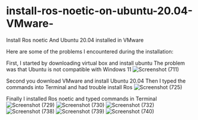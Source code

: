 # install-ros-noetic-on-ubuntu-20.04-VMware-
Install Ros noetic  And  Ubuntu 20.04 installed in VMware

Here are some of the problems I encountered during the installation:

First, I started by downloading virtual box and install ubuntu
 The problem was that Ubuntu is not compatible with Windows 11
 ![Screenshot (711)](https://user-images.githubusercontent.com/108222099/182731219-4dbf0c4e-4926-4754-bae4-27a0633c1d8b.png)
 
Second you download VMware and install Ubuntu 20.04
 Then I typed the commands into Terminal and had trouble install Ros
 ![Screenshot (725)](https://user-images.githubusercontent.com/108222099/182731667-44379a42-1d17-4b5b-8e18-79d27cf010a6.png)
 
Finally I installed Ros noetic and typed commands in Terminal
![Screenshot (729)](https://user-images.githubusercontent.com/108222099/182732030-30f682dc-4b14-4351-ad60-4d71d6668abc.png)
![Screenshot (730)](https://user-images.githubusercontent.com/108222099/182732122-71e9c633-c63a-4d19-9d9a-e4b7360f1be3.png)
![Screenshot (732)](https://user-images.githubusercontent.com/108222099/182732237-e58aa29f-e1b0-46f6-9d7e-c704bad864a5.png)
![Screenshot (738)](https://user-images.githubusercontent.com/108222099/182732343-4405caef-ecd2-4e48-be8f-9b1198f96c72.png)
![Screenshot (739)](https://user-images.githubusercontent.com/108222099/182732419-55fa2184-d0ea-49bd-b1b7-6672e96b8c1d.png)
![Screenshot (740)](https://user-images.githubusercontent.com/108222099/182732486-ab40ad8d-7691-47ea-a112-74abc88fde75.png)

